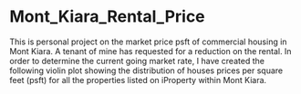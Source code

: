 # Mont_Kiara_Rental_Price
This is personal project on the market price psft of commercial housing in Mont Kiara.
A tenant of mine has requested for a reduction on the rental.
In order to determine the current going market rate, I have created the following violin plot showing the distribution of houses prices per square feet (psft) for all the properties listed on iProperty within Mont Kiara.
